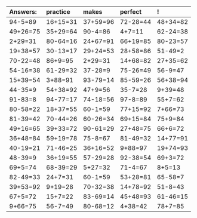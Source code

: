 | Answers: | practice | makes | perfect | ! |
| :--- | :--- | :--- | :--- | :--- |
| 94-5=89 | 16+15=31 | 37+59=96 | 72-28=44 | 48+34=82 | 
| 49+26=75 | 35+29=64 | 90-4=86 | 4+7=11 | 62-24=38 | 
| 2+29=31 | 80-64=16 | 24+67=91 | 66+19=85 | 80-23=57 | 
| 19+38=57 | 30-13=17 | 29+24=53 | 28+58=86 | 51-49=2 | 
| 70-22=48 | 86+9=95 | 2+29=31 | 14+68=82 | 27+35=62 | 
| 54-16=38 | 61-29=32 | 37-28=9 | 75-26=49 | 56-9=47 | 
| 15+39=54 | 3+88=91 | 93-79=14 | 85-59=26 | 56+38=94 | 
| 44-35=9 | 54+38=92 | 47+9=56 | 35-7=28 | 9+39=48 | 
| 91-83=8 | 94-77=17 | 74-18=56 | 97-8=89 | 55+7=62 | 
| 80-58=22 | 18+37=55 | 60-1=59 | 77+15=92 | 7+66=73 | 
| 81-39=42 | 70-44=26 | 60-26=34 | 69+15=84 | 75+9=84 | 
| 49+16=65 | 39+33=72 | 90-61=29 | 27+48=75 | 66+6=72 | 
| 36+48=84 | 59+19=78 | 75-8=67 | 81-49=32 | 14+77=91 | 
| 40-19=21 | 71-46=25 | 36+16=52 | 9+88=97 | 19+74=93 | 
| 48-39=9 | 36+19=55 | 57-29=28 | 92-38=54 | 69+3=72 | 
| 69+5=74 | 68-39=29 | 5+27=32 | 71-4=67 | 8+5=13 | 
| 82-49=33 | 24+7=31 | 60-1=59 | 53+28=81 | 65-58=7 | 
| 39+53=92 | 9+19=28 | 70-32=38 | 14+78=92 | 51-8=43 | 
| 67+5=72 | 15+7=22 | 83-69=14 | 45+48=93 | 61-46=15 | 
| 9+66=75 | 56-7=49 | 80-68=12 | 4+38=42 | 78+7=85 | 
